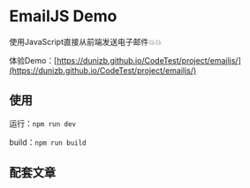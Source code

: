 # EmailJS Demo

使用JavaScript直接从前端发送电子邮件💥💥

体验Demo：[https://dunizb.github.io/CodeTest/project/emailjs/](https://dunizb.github.io/CodeTest/project/emailjs/)

## 使用

运行：`npm run dev`

build：`npm run build`

## 配套文章


